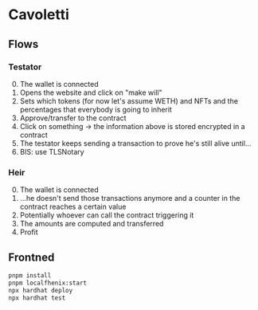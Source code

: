 # Cavoletti

## Flows

### Testator

0. The wallet is connected
1. Opens the website and click on "make will"
2. Sets which tokens (for now let's assume WETH) and NFTs and the percentages that everybody is going to inherit
3. Approve/transfer to the contract
4. Click on something -> the information above is stored encrypted in a contract
5. The testator keeps sending a transaction to prove he's still alive until...
5. BIS: use TLSNotary

### Heir

0. The wallet is connected
1. ...he doesn't send those transactions anymore and a counter in the contract reaches a certain value
2. Potentially whoever can call the contract triggering it
3. The amounts are computed and transferred
4. Profit

## Frontned

```bash
pnpm install
pnpm localfhenix:start
npx hardhat deploy
npx hardhat test
```
